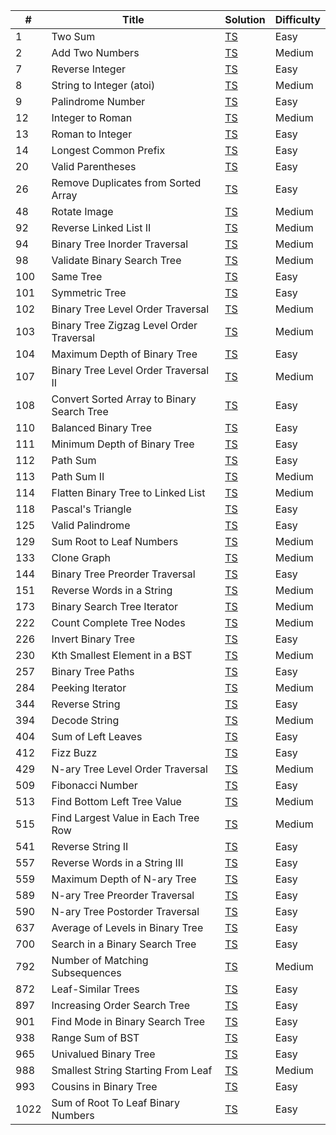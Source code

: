 | #   | Title                                                      | Solution     | Difficulty |
| --- | ---------------------------------------------------------- | ------------ | ---------- |
| 1   | Two Sum                                                    | [TS][TS1]    | Easy       |
| 2   | Add Two Numbers                                            | [TS][TS2]    | Medium     |
| 7   | Reverse Integer                                            | [TS][TS7]    | Easy       |
| 8   | String to Integer (atoi)                                   | [TS][TS8]    | Medium     |
| 9   | Palindrome Number                                          | [TS][TS9]    | Easy       |
| 12  | Integer to Roman                                           | [TS][TS12]   | Medium     |
| 13  | Roman to Integer                                           | [TS][TS13]   | Easy       |
| 14  | Longest Common Prefix                                      | [TS][TS14]   | Easy       |
| 20  | Valid Parentheses                                          | [TS][TS20]   | Easy       |
| 26  | Remove Duplicates from Sorted Array                        | [TS][TS26]   | Easy       |
| 48  | Rotate Image                                               | [TS][TS48]   | Medium     |
| 92  | Reverse Linked List II                                     | [TS][TS92]   | Medium     |
| 94  | Binary Tree Inorder Traversal                              | [TS][TS94]   | Medium     |
| 98  | Validate Binary Search Tree                                | [TS][TS98]   | Medium     |
| 100 | Same Tree                                                  | [TS][TS100]  | Easy       |
| 101 | Symmetric Tree                                             | [TS][TS101]  | Easy       |
| 102 | Binary Tree Level Order Traversal                          | [TS][TS102]  | Medium     |
| 103 | Binary Tree Zigzag Level Order Traversal                   | [TS][TS103]  | Medium     |
| 104 | Maximum Depth of Binary Tree                               | [TS][TS104]  | Easy       |
| 107 | Binary Tree Level Order Traversal II                       | [TS][TS107]  | Medium     |
| 108 | Convert Sorted Array to Binary Search Tree                 | [TS][TS108]  | Easy       |
| 110 | Balanced Binary Tree                                       | [TS][TS110]  | Easy       |
| 111 | Minimum Depth of Binary Tree                               | [TS][TS111]  | Easy       |
| 112 | Path Sum                                                   | [TS][TS112]  | Easy       |
| 113 | Path Sum II                                                | [TS][TS113]  | Medium     |
| 114 | Flatten Binary Tree to Linked List                         | [TS][TS114]  | Medium     |
| 118 | Pascal's Triangle                                          | [TS][TS118]  | Easy       |
| 125 | Valid Palindrome                                           | [TS][TS125]  | Easy       |
| 129 | Sum Root to Leaf Numbers                                   | [TS][TS129]  | Medium     |
| 133 | Clone Graph                                                | [TS][TS133]  | Medium     |
| 144 | Binary Tree Preorder Traversal                             | [TS][TS144]  | Easy       |
| 151 | Reverse Words in a String                                  | [TS][TS151]  | Medium     |
| 173 | Binary Search Tree Iterator                                | [TS][TS173]  | Medium     |
| 222 | Count Complete Tree Nodes                                  | [TS][TS222]  | Medium     |
| 226 | Invert Binary Tree                                         | [TS][TS226]  | Easy       |
| 230 | Kth Smallest Element in a BST                              | [TS][TS230]  | Medium     |
| 257 | Binary Tree Paths                                          | [TS][TS257]  | Easy       |
| 284 | Peeking Iterator                                           | [TS][TS284]  | Medium     |
| 344 | Reverse String                                             | [TS][TS344]  | Easy       |
| 394 | Decode String                                              | [TS][TS394]  | Medium     |
| 404 | Sum of Left Leaves                                         | [TS][TS404]  | Easy       |
| 412 | Fizz Buzz                                                  | [TS][TS412]  | Easy       |
| 429 | N-ary Tree Level Order Traversal                           | [TS][TS429]  | Medium     |
| 509 | Fibonacci Number                                           | [TS][TS509]  | Easy       |
| 513 | Find Bottom Left Tree Value                                | [TS][TS513]  | Medium     |
| 515 | Find Largest Value in Each Tree Row                        | [TS][TS515]  | Medium     |
| 541 | Reverse String II                                          | [TS][TS541]  | Easy       |
| 557 | Reverse Words in a String III                              | [TS][TS557]  | Easy       |
| 559 | Maximum Depth of N-ary Tree                                | [TS][TS559]  | Easy       |
| 589 | N-ary Tree Preorder Traversal                              | [TS][TS589]  | Easy       |
| 590 | N-ary Tree Postorder Traversal                             | [TS][TS590]  | Easy       |
| 637 | Average of Levels in Binary Tree                           | [TS][TS637]  | Easy       |
| 700 | Search in a Binary Search Tree                             | [TS][TS700]  | Easy       |
| 792 | Number of Matching Subsequences                            | [TS][TS792]  | Medium     |
| 872 | Leaf-Similar Trees                                         | [TS][TS872]  | Easy       |
| 897 | Increasing Order Search Tree                               | [TS][TS897]  | Easy       |
| 901 | Find Mode in Binary Search Tree                            | [TS][TS901]  | Easy       |
| 938 | Range Sum of BST                                           | [TS][TS938]  | Easy       |
| 965 | Univalued Binary Tree                                      | [TS][TS965]  | Easy       |
| 988 | Smallest String Starting From Leaf                         | [TS][TS988]  | Medium     |
| 993 | Cousins in Binary Tree                                     | [TS][TS993]  | Easy       |
| 1022| Sum of Root To Leaf Binary Numbers                         | [TS][TS1022] | Easy       |

[TS1]: ./src/easy/two-sum/two-sum.ts
[TS2]: ./src/medium/add-two-numbers/add-two-numbers.ts
[TS7]: ./src/easy/reverse-integer/reverse-integer.ts
[TS8]: ./src/medium/string-to-integer/string-to-integer.ts
[TS9]: ./src/easy/palindrome-number/palindrome-number.ts
[TS12]: ./src/medium/integer-to-roman/integer-to-roman.ts
[TS13]: ./src/easy/roman-to-integer/roman-to-integer.ts
[TS14]: ./src/easy/longest-common-prefix/longest-common-prefix.ts
[TS20]: ./src/easy/valid-parentheses/valid-parentheses.ts
[TS26]: ./src/easy/remove-duplicates-from-sorted-array/remove-duplicates-from-sorted-array.ts
[TS48]: ./src/medium/rotate-image/rotate-image.ts
[TS92]: ./src/medium/reverse-linked-list-ii/reverse-linked-list-ii.ts
[TS94]: ./src/medium/binary-tree-level-order-traversal/binary-tree-level-order-traversal.ts
[TS98]: ./src/medium/validate-binary-search-tree/validate-binary-search-tree.ts
[TS100]: ./src/easy/same-tree/same-tree.ts
[TS101]: ./src/easy/symmetric-tree/symmetric-tree.ts
[TS102]: ./src/medium/binary-tree-level-order-traversal/binary-tree-level-order-traversal.ts
[TS103]: ./src/medium/binary-tree-zigzag-level-order-traversal/binary-tree-zigzag-level-order-traversal.ts
[TS104]: ./src/easy/maximum-depth-of-binary-tree/maximum-depth-of-binary-tree.ts
[TS107]: ./src/medium/binary-tree-level-order-traversal-ii/binary-tree-level-order-traversal-ii.ts
[TS108]: ./src/easy/convert-sorted-array-to-binary-search-tree/convert-sorted-array-to-binary-search-tree.ts
[TS110]: ./src/easy/balanced-binary-tree/balanced-binary-tree.ts
[TS111]: ./src/easy/minimum-depth-of-binary-tree/minimum-depth-of-binary-tree.ts
[TS112]: ./src/easy/path-sum/path-sum.ts
[TS113]: ./src/medium/path-sum-ii/path-sum-ii.ts
[TS114]: ./src/medium/flatten-binary-tree-to-linked-list/flatten-binary-tree-to-linked-list.ts
[TS118]: ./src/easy/pascals-triangle/pascals-triangle.ts
[TS125]: ./src/easy/valid-palindrome/valid-palindrome.ts
[TS129]: ./src/medium/sum-root-to-leaf-numbers/sum-root-to-leaf-numbers.ts
[TS133]: ./src/medium/clone-graph/clone-graph.ts
[TS144]: ./src/easy/binary-tree-preorder-traversal/binary-tree-preorder-traversal.ts
[TS151]: ./src/medium/reverse-words-in-a-string/reverse-words-in-a-string.ts
[TS173]: ./src/medium/binary-search-tree-iterator
[TS222]: ./src/medium/count-complete-tree-nodes/count-complete-tree-nodes.ts
[TS226]: ./src/easy/invert-binary-tree/invert-binary-tree.ts
[TS230]: ./src/medium/k-th-smallest-element-in-a-bst/k-th-smallest-element-in-a-bst.ts
[TS257]: ./src/easy/binary-tree-paths/binary-tree-paths.ts
[TS284]: ./src/medium/peeking-iterator/peeking-iterator.ts
[TS344]: ./src/easy/reverse-string/reverse-string.ts
[TS394]: ./src/medium/decode-string/decode-string.ts
[TS404]: ./src/easy/sum-of-left-leaves/sum-of-left-leaves.ts
[TS412]: ./src/easy/fizz-buzz/fizz-buzz.ts
[TS429]: ./src/medium/n-ary-tree-level-order-traversal/n-ary-tree-level-order-traversal.ts
[TS509]: ./src/easy/fibonacci-number/fibonacci-number.ts
[TS513]: ./src/medium/find-bottom-left-tree-value/find-bottom-left-tree-value.ts
[TS515]: ./src/medium/find-largest-value-in-each-tree-row/find-largest-value-in-each-tree-row.ts
[TS541]: ./src/easy/reverse-string-ii/reverse-string-ii.ts
[TS557]: ./src/easy/reverse-words-in-a-string-iii/reverse-words-in-a-string-iii.ts
[TS559]: ./src/easy/maximum-depth-of-n-ary-tree/maximum-depth-of-n-ary-tree.ts
[TS589]: ./src/easy/n-ary-tree-preorder-traversal/n-ary-tree-preorder-traversal.ts
[TS590]: ./src/easy/n-ary-tree-postorder-traversal/n-ary-tree-postorder-traversal.ts
[TS637]: ./src/easy/average-of-levels-in-binary-tree/average-of-levels-in-binary-tree.ts
[TS700]: ./src/easy/search-in-a-binary-search-tree/search-in-a-binary-search-tree.ts
[TS792]: ./src/medium/number-of-matching-subsequences/number-of-matching-subsequences.ts
[TS872]: ./src/easy/leaf-similar-trees/leaf-similar-trees.ts
[TS897]: ./src/easy/increasing-order-search-tree/increasing-order-search-tree.ts
[TS901]: ./src/easy/find-mode-in-binary-search-tree/find-mode-in-binary-search-tree.ts
[TS938]: ./src/easy/range-sum-of-bst/range-sum-of-bst.ts
[TS965]: ./src/easy/univalued-binary-tree/univalued-binary-tree.ts
[TS988]: ./src/medium/smallest-string-starting-from-leaf/smallest-string-starting-from-leaf.ts
[TS993]: ./src/easy/cousins-in-binary-tree/cousins-in-binary-tree.ts
[TS1022]: ./src/easy/sum-of-root-to-leaf-binary-numbers/sum-of-root-to-leaf-binary-numbers.ts
